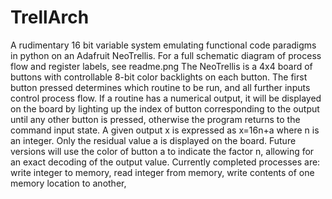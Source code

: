 # TrellArch
A rudimentary 16 bit variable system emulating functional code paradigms in python on an Adafruit NeoTrellis.
For a full schematic diagram of process flow and register labels, see readme.png
The NeoTrellis is a 4x4 board of buttons with controllable 8-bit color backlights on each button.
The first button pressed determines which routine to be run, and all further inputs control process flow.
If a routine has a numerical output, it will be displayed on the board by lighting up the index of button corresponding to the output
until any other button is pressed, otherwise the program returns to the command input state.
A given output x is expressed as x=16n+a where n is an integer. Only the residual value a is displayed on the board. 
Future versions will use the color of button a to indicate the factor n, allowing for an exact decoding of the output value.
Currently completed processes are: write integer to memory, read integer from memory, write contents of one memory location to another, 

